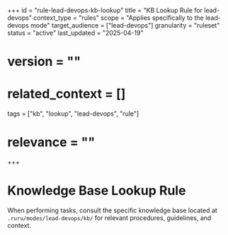 +++
id = "rule-lead-devops-kb-lookup"
title = "KB Lookup Rule for lead-devops"
context_type = "rules"
scope = "Applies specifically to the lead-devops mode"
target_audience = ["lead-devops"]
granularity = "ruleset"
status = "active"
last_updated = "2025-04-19"
# version = ""
# related_context = []
tags = ["kb", "lookup", "lead-devops", "rule"]
# relevance = ""
+++

# Knowledge Base Lookup Rule

When performing tasks, consult the specific knowledge base located at `.ruru/modes/lead-devops/kb/` for relevant procedures, guidelines, and context.
